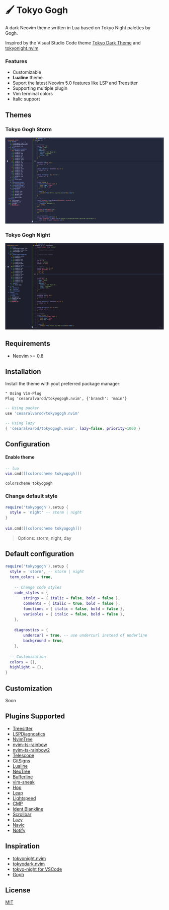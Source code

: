 # 🖌️ Tokyo Gogh

A dark Neovim theme written in Lua based on Tokyo Night palettes by Gogh.

Inspired by the Visual Studio Code theme [Tokyo Dark Theme](https://marketplace.visualstudio.com/items?itemName=Avetis.tokyo-night) and [tokyonight.nvim](https://github.com/folke/tokyonight.nvim).

### Features

- Customizable
- **Lualine** theme
- Suport the latest Neovim 5.0 features like LSP and Treesitter
- Supporting multiple plugin
- Vim terminal colors
- Italic support

## Themes

### Tokyo Gogh Storm

![Tokyo Gogh Storm Screenshot](./docs/images/storm.png)

### Tokyo Gogh Night

![Tokyo Gogh Night Screenshot](./docs/images/night.png)

## Requirements

- Neovim >= 0.8

## Installation

Install the theme with yout preferred package manager:

```vim
" Using Vim-Plug
Plug 'cesaralvarod/tokyogogh.nvim', {'branch': 'main'}
```

```lua
-- Using packer
use 'cesaralvarod/tokyogogh.nvim'
```

```lua
-- Using lazy
{ 'cesaralvarod/tokyogogh.nvim', lazy=false, priority=1000 }
```

## Configuration

#### Enable theme

```lua
-- lua
vim.cmd([[colorscheme tokyogogh]])
```

```vim
colorscheme tokyogogh
```

### Change default style

```lua
require('tokyogogh').setup {
  style = 'night' -- storm | night
}

vim.cmd([[colorscheme tokyogogh]])
```

> Options: storm, night, day

## Default configuration

```lua
require('tokyogogh').setup {
  style = 'storm', -- storm | night
  term_colors = true,

	-- Change code styles
	code_styles = {
		strings = { italic = false, bold = false },
		comments = { italic = true, bold = false },
		functions = { italic = false, bold = false },
		variables = { italic = false, bold = false },
	},

	diagnostics = {
		undercurl = true, -- use undercurl instead of underline
		background = true,
	},

  -- Customization
  colors = {},
  highlight = {},
}
```

## Customization

Soon

## Plugins Supported

- [Treesitter](https://github.com/nvim-treesitter/nvim-treesitter)
- [LSPDiagnostics](https://neovim.io/doc/user/lsp.html)
- [NvimTree](https://github.com/kyazdani42/nvim-tree.lua)
- [nvim-ts-rainbow](https://github.com/p00f/nvim-ts-rainbow)
- [nvim-ts-rainbow2](https://github.com/HiPhish/nvim-ts-rainbow2)
- [Telescope](https://github.com/nvim-telescope/telescope.nvim)
- [GitSigns](https://github.com/lewis6991/gitsigns.nvim)
- [Lualine](https://github.com/hoob3rt/lualine.nvim)
  <!-- - [WhichKey](https://github.com/folke/which-key.nvim) -->
  <!-- - [Dashboard](https://github.com/glepnir/dashboard-nvim) -->
  <!-- - [GitGutter](https://github.com/airblade/vim-gitgutter) -->
  <!-- - [VimFugitive](https://github.com/tpope/vim-fugitive) -->
- [NeoTree](https://github.com/nvim-neo-tree/neo-tree.nvim)
- [Bufferline](https://github.com/akinsho/bufferline.nvim)
  <!-- - [DiffView](https://github.com/sindrets/diffview.nvim) -->
- [vim-sneak](https://github.com/justinmk/vim-sneak)
- [Hop](https://github.com/phaazon/hop.nvim)
- [Leap](https://github.com/ggandor/leap.nvim)
- [Lightspeed](https://github.com/ggandor/lightspeed.nvim)
- [CMP](https://github.com/hrsh7th/nvim-cmp)
- [Ident Blankline](https://github.com/lukas-reineke/indent-blankline.nvim)
- [Scrollbar](https://github.com/petertriho/nvim-scrollbar)
- [Lazy](https://github.com/folke/lazy.nvim)
  <!-- - [Mini](https://github.com/echasnovski/mini.nvim) -->
- [Navic](https://github.com/SmiteshP/nvim-navic)
  <!-- - [Barbecue](https://github.com/utilyre/barbecue.nvim) -->
- [Notify](https://github.com/rcarriga/nvim-notify)
  <!-- - [Neotest](https://github.com/nvim-neotest/neotest) -->

## Inspiration

- [tokyonight.nvim](https://github.com/folke/tokyonight.nvim)
- [tokyodark.nvim](https://github.com/tiagovla/tokyodark.nvim)
- [tokyo-night for VSCode](https://marketplace.visualstudio.com/items?itemName=Avetis.tokyo-night)
- [Gogh](https://gogh-co.github.io/)

## License

[MIT](./LICENSE)
